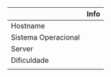 |                     | Info |
| ------------------- | ---- |
| Hostname            |      |
| Sistema Operacional |      |
| Server              |      |
| Dificuldade         |      |
|                     |      |

